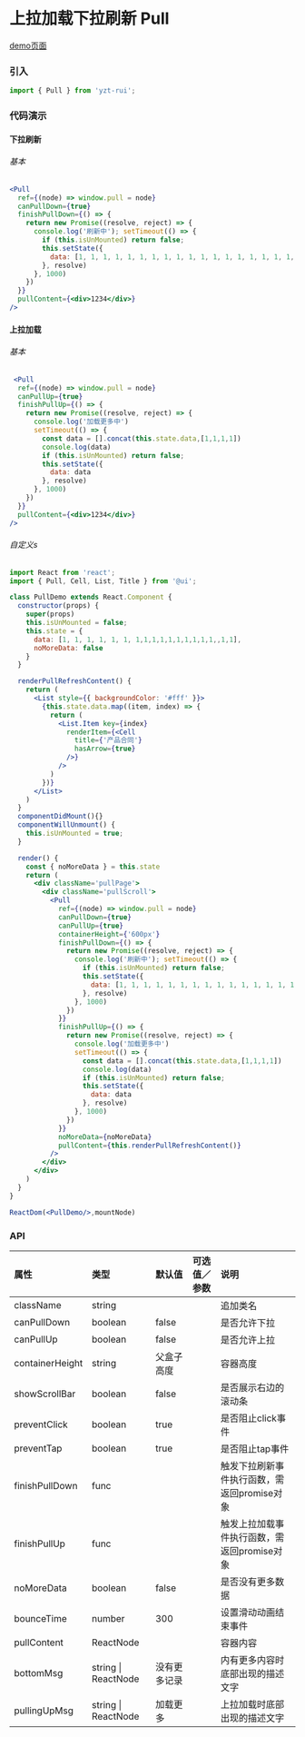 # 上拉加载下拉刷新 Pull

[demo页面](https://yyb323.com/yui.mobile/pull)

### 引入

```js
import { Pull } from 'yzt-rui';
```

### 代码演示

#### 下拉刷新

###### 基本
```jsx
<Pull
  ref={(node) => window.pull = node}
  canPullDown={true}
  finishPullDown={() => {
    return new Promise((resolve, reject) => {
      console.log('刷新中'); setTimeout(() => {
        if (this.isUnMounted) return false;
        this.setState({
          data: [1, 1, 1, 1, 1, 1, 1, 1, 1, 1, 1, 1, 1, 1, 1, 1, 1, 1, 1, 1, 1, 1, 1, 1, 1, 1, 1, 1, 1, 1, 1, 1, 1, 1, 1, 1, 1, 1, 1, 1, 1]
        }, resolve)
      }, 1000)
    })
  }}
  pullContent={<div>1234</div>}
/>
```

#### 上拉加载

###### 基本
```jsx
 <Pull
  ref={(node) => window.pull = node}
  canPullUp={true}
  finishPullUp={() => {
    return new Promise((resolve, reject) => {
      console.log('加载更多中')
      setTimeout(() => {
        const data = [].concat(this.state.data,[1,1,1,1])
        console.log(data)
        if (this.isUnMounted) return false;
        this.setState({
          data: data
        }, resolve)
      }, 1000)
    })
  }}
  pullContent={<div>1234</div>}
/>
```

###### 自定义s
```jsx
import React from 'react';
import { Pull, Cell, List, Title } from '@ui';

class PullDemo extends React.Component {
  constructor(props) {
    super(props)
    this.isUnMounted = false;
    this.state = {
      data: [1, 1, 1, 1, 1, 1, 1,1,1,1,1,1,1,1,1,1,,1,1],
      noMoreData: false
    }
  }

  renderPullRefreshContent() {
    return (
      <List style={{ backgroundColor: '#fff' }}>
        {this.state.data.map((item, index) => {
          return (
            <List.Item key={index}
              renderItem={<Cell
                title={'产品合同'}
                hasArrow={true}
              />}
            />
          )
        })}
      </List>
    )
  }
  componentDidMount(){}
  componentWillUnmount() {
    this.isUnMounted = true;
  }

  render() {
    const { noMoreData } = this.state
    return (
      <div className='pullPage'>
        <div className='pullScroll'>
          <Pull
            ref={(node) => window.pull = node}
            canPullDown={true}
            canPullUp={true}
            containerHeight={'600px'}
            finishPullDown={() => {
              return new Promise((resolve, reject) => {
                console.log('刷新中'); setTimeout(() => {
                  if (this.isUnMounted) return false;
                  this.setState({
                    data: [1, 1, 1, 1, 1, 1, 1, 1, 1, 1, 1, 1, 1, 1, 1, 1, 1, 1, 1, 1, 1, 1, 1, 1, 1, 1, 1, 1, 1, 1, 1, 1, 1, 1, 1, 1, 1, 1, 1, 1, 1]
                  }, resolve)
                }, 1000)
              })
            }}
            finishPullUp={() => {
              return new Promise((resolve, reject) => {
                console.log('加载更多中')
                setTimeout(() => {
                  const data = [].concat(this.state.data,[1,1,1,1])
                  console.log(data)
                  if (this.isUnMounted) return false;
                  this.setState({
                    data: data
                  }, resolve)
                }, 1000)
              })
            }}
            noMoreData={noMoreData}
            pullContent={this.renderPullRefreshContent()}
          />
        </div>
      </div>
    )
  }
}

ReactDom(<PullDemo/>,mountNode)

```

### API

| 属性 | 类型 | 默认值 | 可选值／参数 | 说明 |
| :--- | :--- | :--- | :--- | :--- |
| className | string | | | 追加类名 |
| canPullDown | boolean | false |  | 是否允许下拉 |
| canPullUp | boolean | false |  | 是否允许上拉 |
| containerHeight | string | 父盒子高度 |  | 容器高度 |
| showScrollBar | boolean | false | | 是否展示右边的滚动条 |
| preventClick | boolean | true | | 是否阻止click事件 |
| preventTap | boolean | true | | 是否阻止tap事件 |
| finishPullDown | func | | | 触发下拉刷新事件执行函数，需返回promise对象 |
| finishPullUp | func | | | 触发上拉加载事件执行函数，需返回promise对象 |
| noMoreData | boolean | false | | 是否没有更多数据 |
| bounceTime | number | 300 | | 设置滑动动画结束事件 |
| pullContent | ReactNode | | | 容器内容 |
| bottomMsg | string &#124; ReactNode | 没有更多记录 | | 内有更多内容时底部出现的描述文字 |
| pullingUpMsg | string &#124; ReactNode | 加载更多 | | 上拉加载时底部出现的描述文字 |


